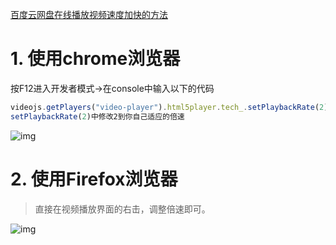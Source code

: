 [百度云网盘在线播放视频速度加快的方法](https://blog.csdn.net/qq_39362996/article/details/80922254)

# 1. 使用chrome浏览器

按F12进入开发者模式→在console中输入以下的代码

```javascript
videojs.getPlayers("video-player").html5player.tech_.setPlaybackRate(2)
setPlaybackRate(2)中修改2到你自己适应的倍速
```

![img](https://img-blog.csdn.net/20180705095547556?watermark/2/text/aHR0cHM6Ly9ibG9nLmNzZG4ubmV0L3FxXzM5MzYyOTk2/font/5a6L5L2T/fontsize/400/fill/I0JBQkFCMA==/dissolve/70)

# 2. 使用Firefox浏览器

> 直接在视频播放界面的右击，调整倍速即可。

![img](https://img-blog.csdn.net/20180705095458229?watermark/2/text/aHR0cHM6Ly9ibG9nLmNzZG4ubmV0L3FxXzM5MzYyOTk2/font/5a6L5L2T/fontsize/400/fill/I0JBQkFCMA==/dissolve/70)
